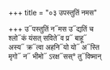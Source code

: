 +++
title = "०३ उपस्तुतिं नमस"

+++
उ᳓पस्तुतिं न᳓मस उ᳓द्यतिं च  
श्लो᳓कं यंसत् सविते᳓व प्र᳓ बाहू᳓  
अस्य᳓ क्र᳓त्वा अहनि᳓यो यो᳓ अ᳓स्ति  
मृगो᳓ न᳓ भीमो᳓ ऽरक्ष᳓सस्° तु᳓विष्मान्